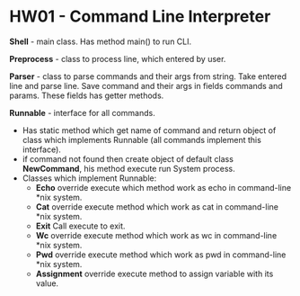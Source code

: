 # HW01 - Command Line Interpreter

**Shell** - main class. Has method main() to run CLI.

**Preprocess** - class to process line, which entered by user.

**Parser** - class to parse commands and their args from string. Take entered line and parse line. Save command and their args in fields commands and params. These fields has getter methods.

**Runnable** - interface for all commands.
 - Has static method which get name of command and return object of class which implements Runnable (all commands implement this interface).
 - if command not found then create object of default class **NewCommand**, his method execute run System process.
 - Classes which implement Runnable:
    - **Echo** override execute which method work as echo in command-line *nix system.
    - **Cat**  override execute method which work as cat in command-line *nix system.
    - **Exit** Call execute to exit.
    - **Wc**  override execute method which work as wc in command-line *nix system.
    - **Pwd** override execute method which work as pwd in command-line *nix system.
    - **Assignment** override execute method to assign variable with its value.
